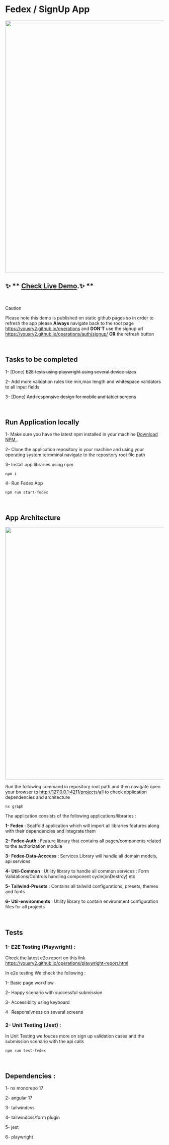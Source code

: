 # Fedex / SignUp App #


<a alt="Fedex logo" href="https://yousry2.github.io/operations" target="_blank" rel="noreferrer"><img src="https://yousry2.github.io/operations/screenshot.jpg" width="800"></a>




## ✨ ** [Check Live Demo](https://yousry2.github.io/operations/).✨ **
<br>

> [!CAUTION]
> Please note this demo is published on static github pages so in order to refresh the app please **Always** navigate back to the root page https://yousry2.github.io/operations and **DON'T** use the signup url https://yousry2.github.io/operations/auth/signup/ **OR** the refresh button

<br>

## Tasks to be completed ## 
1- [Done] ~~E2E tests using playwright using several device sizes~~

2- Add more validation rules like min,max length and whitespace validators to all input fields

3-  [Done] ~~Add responsive design for mobile and tablet screens~~

<br>

## Run Application locally

1- Make sure you have the latest npm installed in your machine  [Download NPM ](https://nodejs.org/en/download).

2- Clone the application repository in your machine and using your operating system termminal navigate to the repository root file path 

3- Install app libraries using npm

```
npm i 
```

4- Run Fedex App

```
npm run start-fedex
```
<br>

## App Architecture

<img src="https://yousry2.github.io/operations/graph.jpg" width="800">


Run the following command in repository root path and then navigate open your browser to http://127.0.0.1:4211/projects/all to check application dependencies and architecture
```
nx graph
```

The application consists of the following applications/libraries :

**1- Fedex**               : Scaffold application which will import all libraries features along with their dependencies and integrate them 

**2- Fedex-Auth**          : Feature library that contains all pages/components related to the authorization module

**3- Fedex-Data-Acccess**  : Services Library will handle all domain models, api services

**4- Util-Common**         : Utility library to handle all common services : Form Validations/Controls handling component cycle(onDestroy) etc

**5- Tailwind-Presets**    : Contains all tailwild configurations, presets, themes and fonts

**6- Util-environments**   : Utility library to contain environment configuration files for all projects

<br>

## Tests

### 1- E2E Testing (Playwright) : 

Check the latest e2e report on this link https://yousry2.github.io/operations/playwright-report.html

In e2e testing We check the following :

1- Basic page workflow 

2- Happy scenario with successful submission

3- Accessiblity using keyboard

4- Responsivness on several screens

### 2- Unit Testing (Jest) :  

In Unit Testing we fouces more on sign up validation cases and the submission scenario with the api calls

```
npm run test-fedex
```
<br>

## Dependencies :


1- nx monorepo 17

2- angular 17

3- tailwindcss

4- tailwindcss/form plugin

5- jest

6- playwright

